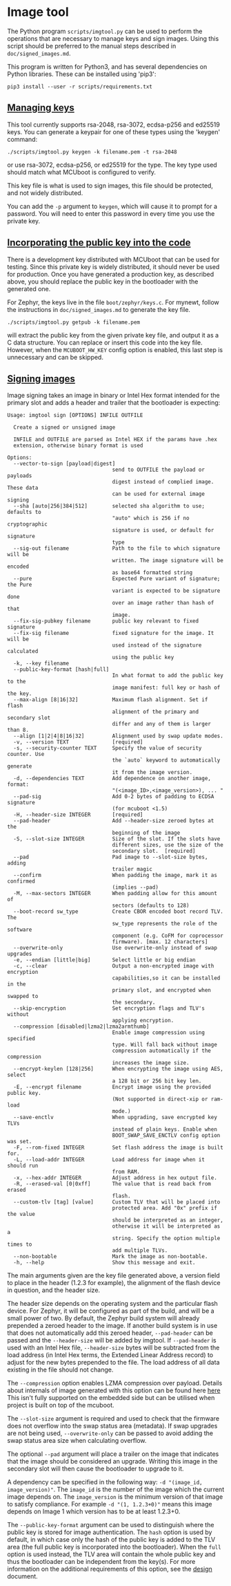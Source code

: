 # Image tool

The Python program `scripts/imgtool.py` can be used to perform the
operations that are necessary to manage keys and sign images.  Using
this script should be preferred to the manual steps described in
`doc/signed_images.md`.

This program is written for Python3, and has several dependencies on
Python libraries.  These can be installed using 'pip3':

    pip3 install --user -r scripts/requirements.txt

## [Managing keys](#managing-keys)

This tool currently supports rsa-2048, rsa-3072, ecdsa-p256 and ed25519 keys.
You can generate a keypair for one of these types using the 'keygen' command:

    ./scripts/imgtool.py keygen -k filename.pem -t rsa-2048

or use rsa-3072, ecdsa-p256, or ed25519 for the type.  The key type used
should match what MCUboot is configured to verify.

This key file is what is used to sign images, this file should be
protected, and not widely distributed.

You can add the `-p` argument to `keygen`, which will cause it to
prompt for a password.  You will need to enter this password in every
time you use the private key.

## [Incorporating the public key into the code](#incorporating-the-public-key-into-the-code)

There is a development key distributed with MCUboot that can be used
for testing.  Since this private key is widely distributed, it should
never be used for production.  Once you have generated a production
key, as described above, you should replace the public key in the
bootloader with the generated one.

For Zephyr, the keys live in the file `boot/zephyr/keys.c`.  For
mynewt, follow the instructions in `doc/signed_images.md` to generate
the key file.

    ./scripts/imgtool.py getpub -k filename.pem

will extract the public key from the given private key file, and
output it as a C data structure.  You can replace or insert this code
into the key file. However, when the `MCUBOOT_HW_KEY` config option is
enabled, this last step is unnecessary and can be skipped.

## [Signing images](#signing-images)

Image signing takes an image in binary or Intel Hex format intended for the
primary slot and adds a header and trailer that the bootloader is expecting:

    Usage: imgtool sign [OPTIONS] INFILE OUTFILE

      Create a signed or unsigned image

      INFILE and OUTFILE are parsed as Intel HEX if the params have .hex
      extension, otherwise binary format is used

    Options:
      --vector-to-sign [payload|digest]
                                      send to OUTFILE the payload or payloads
                                      digest instead of complied image. These data
                                      can be used for external image signing
      --sha [auto|256|384|512]        selected sha algorithm to use; defaults to
                                      "auto" which is 256 if no cryptographic
                                      signature is used, or default for signature
                                      type
      --sig-out filename              Path to the file to which signature will be
                                      written. The image signature will be encoded
                                      as base64 formatted string
      --pure                          Expected Pure variant of signature; the Pure
                                      variant is expected to be signature done
                                      over an image rather than hash of that
                                      image.
      --fix-sig-pubkey filename       public key relevant to fixed signature
      --fix-sig filename              fixed signature for the image. It will be
                                      used instead of the signature calculated
                                      using the public key
      -k, --key filename
      --public-key-format [hash|full]
                                      In what format to add the public key to the
                                      image manifest: full key or hash of the key.
      --max-align [8|16|32]           Maximum flash alignment. Set if flash
                                      alignment of the primary and secondary slot
                                      differ and any of them is larger than 8.
      --align [1|2|4|8|16|32]         Alignment used by swap update modes.
      -v, --version TEXT              [required]
      -s, --security-counter TEXT     Specify the value of security counter. Use
                                      the `auto` keyword to automatically generate
                                      it from the image version.
      -d, --dependencies TEXT         Add dependence on another image, format:
                                      "(<image_ID>,<image_version>), ... "
      --pad-sig                       Add 0-2 bytes of padding to ECDSA signature
                                      (for mcuboot <1.5)
      -H, --header-size INTEGER       [required]
      --pad-header                    Add --header-size zeroed bytes at the
                                      beginning of the image
      -S, --slot-size INTEGER         Size of the slot. If the slots have
                                      different sizes, use the size of the
                                      secondary slot.  [required]
      --pad                           Pad image to --slot-size bytes, adding
                                      trailer magic
      --confirm                       When padding the image, mark it as confirmed
                                      (implies --pad)
      -M, --max-sectors INTEGER       When padding allow for this amount of
                                      sectors (defaults to 128)
      --boot-record sw_type           Create CBOR encoded boot record TLV. The
                                      sw_type represents the role of the software
                                      component (e.g. CoFM for coprocessor
                                      firmware). [max. 12 characters]
      --overwrite-only                Use overwrite-only instead of swap upgrades
      -e, --endian [little|big]       Select little or big endian
      -c, --clear                     Output a non-encrypted image with encryption
                                      capabilities,so it can be installed in the
                                      primary slot, and encrypted when swapped to
                                      the secondary.
      --skip-encryption               Set encryption flags and TLV's without
                                      applying encryption.
      --compression [disabled|lzma2|lzma2armthumb]
                                      Enable image compression using specified
                                      type. Will fall back without image
                                      compression automatically if the compression
                                      increases the image size.
      --encrypt-keylen [128|256]      When encrypting the image using AES, select
                                      a 128 bit or 256 bit key len.
      -E, --encrypt filename          Encrypt image using the provided public key.
                                      (Not supported in direct-xip or ram-load
                                      mode.)
      --save-enctlv                   When upgrading, save encrypted key TLVs
                                      instead of plain keys. Enable when
                                      BOOT_SWAP_SAVE_ENCTLV config option was set.
      -F, --rom-fixed INTEGER         Set flash address the image is built for.
      -L, --load-addr INTEGER         Load address for image when it should run
                                      from RAM.
      -x, --hex-addr INTEGER          Adjust address in hex output file.
      -R, --erased-val [0|0xff]       The value that is read back from erased
                                      flash.
      --custom-tlv [tag] [value]      Custom TLV that will be placed into
                                      protected area. Add "0x" prefix if the value
                                      should be interpreted as an integer,
                                      otherwise it will be interpreted as a
                                      string. Specify the option multiple times to
                                      add multiple TLVs.
      --non-bootable                  Mark the image as non-bootable.
      -h, --help                      Show this message and exit.

The main arguments given are the key file generated above, a version
field to place in the header (1.2.3 for example), the alignment of the
flash device in question, and the header size.

The header size depends on the operating system and the particular
flash device.  For Zephyr, it will be configured as part of the build,
and will be a small power of two.  By default, the Zephyr build system will
already prepended a zeroed header to the image.  If another build system is
in use that does not automatically add this zeroed header, `--pad-header` can
be passed and the `--header-size` will be added by imgtool. If `--pad-header`
is used with an Intel Hex file, `--header-size` bytes will be subtracted from
the load address (in Intel Hex terms, the Extended Linear Address record) to
adjust for the new bytes prepended to the file. The load address of all data
existing in the file should not change.

The `--compression` option enables LZMA compression over payload. Details
about internals of image generated with this option can be found here
[here](./compression_format.md)
This isn't fully supported on the embedded side but can be utilised when
project is built on top of the mcuboot.

The `--slot-size` argument is required and used to check that the firmware
does not overflow into the swap status area (metadata). If swap upgrades are
not being used, `--overwrite-only` can be passed to avoid adding the swap
status area size when calculating overflow.

The optional `--pad` argument will place a trailer on the image that
indicates that the image should be considered an upgrade.  Writing this image
in the secondary slot will then cause the bootloader to upgrade to it.

A dependency can be specified in the following way:
`-d "(image_id, image_version)"`. The `image_id` is the number of the image
which the current image depends on. The `image_version` is the minimum version
of that image to satisfy compliance. For example `-d "(1, 1.2.3+0)"` means this
image depends on Image 1 which version has to be at least 1.2.3+0.

The `--public-key-format` argument can be used to distinguish where the public
key is stored for image authentication. The `hash` option is used by default, in
which case only the hash of the public key is added to the TLV area (the full
public key is incorporated into the bootloader). When the `full` option is used
instead, the TLV area will contain the whole public key and thus the bootloader
can be independent from the key(s). For more information on the additional
requirements of this option, see the [design](design.md) document.
